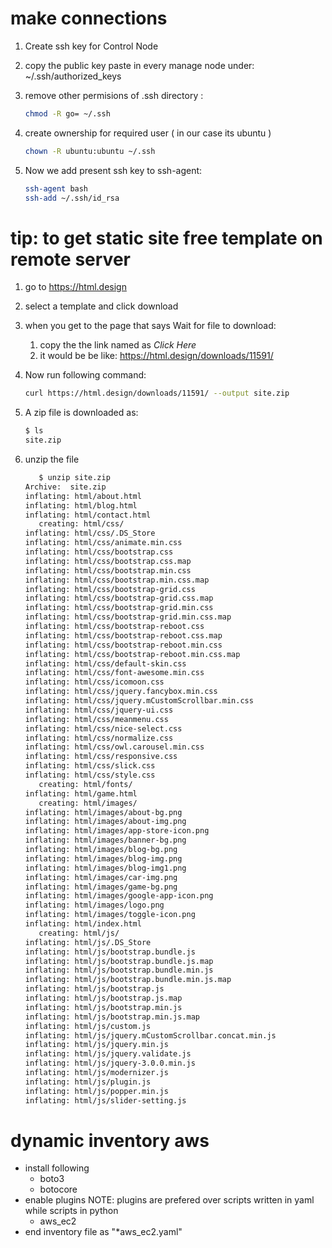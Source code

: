 # make connections

1. Create ssh key for Control Node
2. copy the public key paste in every manage node under:
   ~/.ssh/authorized_keys
3. remove other permisions of .ssh directory :
   ```bash
   chmod -R go= ~/.ssh
   ```
4. create ownership for required user ( in our case its ubuntu )
   ```bash
   chown -R ubuntu:ubuntu ~/.ssh
   ```

5. Now we add present ssh key to ssh-agent:
    ```bash
    ssh-agent bash
    ssh-add ~/.ssh/id_rsa
    ```


# tip: to get static site free template on remote server

1. go to https://html.design
2. select a template and click download
3. when you get to the page that says Wait for file to download:
   1. copy the the link named as *Click Here*
   2. it would be be like: https://html.design/downloads/11591/

4. Now run following command:
   ```bash
   curl https://html.design/downloads/11591/ --output site.zip
   ```
5. A zip file is downloaded as:
   ```bash
   $ ls
   site.zip
   ```
6. unzip the file 
   ```bash
      $ unzip site.zip 
   Archive:  site.zip
   inflating: html/about.html         
   inflating: html/blog.html          
   inflating: html/contact.html       
      creating: html/css/
   inflating: html/css/.DS_Store      
   inflating: html/css/animate.min.css  
   inflating: html/css/bootstrap.css  
   inflating: html/css/bootstrap.css.map  
   inflating: html/css/bootstrap.min.css  
   inflating: html/css/bootstrap.min.css.map  
   inflating: html/css/bootstrap-grid.css  
   inflating: html/css/bootstrap-grid.css.map  
   inflating: html/css/bootstrap-grid.min.css  
   inflating: html/css/bootstrap-grid.min.css.map  
   inflating: html/css/bootstrap-reboot.css  
   inflating: html/css/bootstrap-reboot.css.map  
   inflating: html/css/bootstrap-reboot.min.css  
   inflating: html/css/bootstrap-reboot.min.css.map  
   inflating: html/css/default-skin.css  
   inflating: html/css/font-awesome.min.css  
   inflating: html/css/icomoon.css    
   inflating: html/css/jquery.fancybox.min.css  
   inflating: html/css/jquery.mCustomScrollbar.min.css  
   inflating: html/css/jquery-ui.css  
   inflating: html/css/meanmenu.css   
   inflating: html/css/nice-select.css  
   inflating: html/css/normalize.css  
   inflating: html/css/owl.carousel.min.css  
   inflating: html/css/responsive.css  
   inflating: html/css/slick.css      
   inflating: html/css/style.css      
      creating: html/fonts/
   inflating: html/game.html          
      creating: html/images/
   inflating: html/images/about-bg.png  
   inflating: html/images/about-img.png  
   inflating: html/images/app-store-icon.png  
   inflating: html/images/banner-bg.png  
   inflating: html/images/blog-bg.png  
   inflating: html/images/blog-img.png  
   inflating: html/images/blog-img1.png  
   inflating: html/images/car-img.png  
   inflating: html/images/game-bg.png  
   inflating: html/images/google-app-icon.png  
   inflating: html/images/logo.png    
   inflating: html/images/toggle-icon.png  
   inflating: html/index.html         
      creating: html/js/
   inflating: html/js/.DS_Store       
   inflating: html/js/bootstrap.bundle.js  
   inflating: html/js/bootstrap.bundle.js.map  
   inflating: html/js/bootstrap.bundle.min.js  
   inflating: html/js/bootstrap.bundle.min.js.map  
   inflating: html/js/bootstrap.js    
   inflating: html/js/bootstrap.js.map  
   inflating: html/js/bootstrap.min.js  
   inflating: html/js/bootstrap.min.js.map  
   inflating: html/js/custom.js       
   inflating: html/js/jquery.mCustomScrollbar.concat.min.js  
   inflating: html/js/jquery.min.js   
   inflating: html/js/jquery.validate.js  
   inflating: html/js/jquery-3.0.0.min.js  
   inflating: html/js/modernizer.js   
   inflating: html/js/plugin.js       
   inflating: html/js/popper.min.js   
   inflating: html/js/slider-setting.js  
   ```

# dynamic inventory aws

* install following
  * boto3
  * botocore
* enable plugins NOTE: plugins are prefered over scripts written in yaml while scripts in python
  * aws_ec2
* end inventory file as "*aws_ec2.yaml"